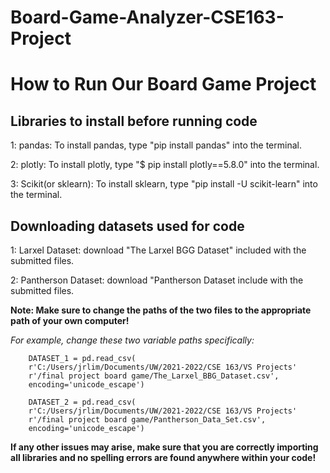 # Board-Game-Analyzer-CSE163-Project

# How to Run Our Board Game Project

## Libraries to install before running code
1: pandas: To install pandas, type "pip install pandas"
into the terminal.

2: plotly: To install plotly, type "$ pip install plotly==5.8.0" into the terminal.

3: Scikit(or sklearn): To install sklearn, type
"pip install -U scikit-learn" into the terminal.

## Downloading datasets used for code
1: Larxel Dataset: download "The Larxel BGG Dataset" included with the submitted files.

2: Pantherson Dataset: download "Pantherson Dataset include with the submitted files.

**Note: Make sure to change the paths of the two files to the appropriate path of your own computer!**

*For example, change these two variable paths specifically:*

        DATASET_1 = pd.read_csv(
        r'C:/Users/jrlim/Documents/UW/2021-2022/CSE 163/VS Projects'
        r'/final project board game/The_Larxel_BBG_Dataset.csv',
        encoding='unicode_escape')
        
        DATASET_2 = pd.read_csv(
        r'C:/Users/jrlim/Documents/UW/2021-2022/CSE 163/VS Projects'
        r'/final project board game/Pantherson_Data_Set.csv',
        encoding='unicode_escape')

**If any other issues may arise, make sure that you are correctly importing all libraries and no spelling errors are found anywhere within your code!**
